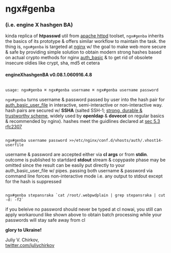 # ngx#genba

### (i.e. engine X hashgen BA)


kinda replica of **htpasswd** util from [apache httpd](https://httpd.apache.org/) toolset, ```ngx#genba``` inherits the basics of its prototype & offers similar
workflow to maintain the task. the thing is, ```ngx#genba``` is targeted at [nginx](https://nginx.org) w/ the goal to make web more secure & safe by providing
simple solution to obtain modern strong hashes based on actual crypto
methods for nginx [auth_basic](http://nginx.org/ru/docs/http/ngx_http_auth_basic_module.html) & to get rid of obsolete insecure oldies like
crypt, sha, md5 et cetera  

#### engineXhashgenBA v0.08.1.060916.4.8



```

usage: ngx#genba ⌘ ngx#genba username ⌘ ngx#genba username password

```




```ngx#genba``` turns username & password passed by user into the hash pair for
[auth_basic_user_file](http://nginx.org/ru/docs/http/ngx_http_auth_basic_module.html#auth_basic_user_file) in interactive, semi-interactive
or non-interactive way. hash pairs are secured w/ **SSHA** (salted SSH-1; [strong,
durable & trustworthy scheme](https://goo.gl/CcksEm), widely used by **openldap**
& **dovecot** on regular basics & recommended by nginx). hashes meet the guidlines
declared at [sec 5.3 rfc2307](https://goo.gl/x4ZXmy)


```

ngx#genba username password >>/etc/nginx/conf.d/vhosts/auth/.vhost14-userfile

```


username & password are accepted either via **cl args** or from **stdin**. outcome is published to startdard **stdout** stream & copypaste phase may be omitted since
the result can be easily put directly to your auth_basic_user_file w/ pipes.
passing both username & password via command line forces non-interactive mode
i.e. any output to stdout except for the hash is suppressed


```

ngx#genba stepansraka `cat /root/.webpwdplain | grep stepansraka | cut -d: -f2` 

```


if you beleive no password should never be typed at cl nowai, you still can apply workaround like shown above to obtain batch processing while your passwords will stay safe away from cl

**glory to Ukraine!**

Juliy V. Chirkov,  
[twitter.com/juliychirkov](https://twitter.com/juliychirkov)
